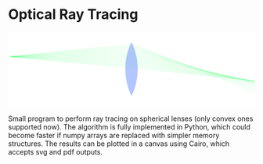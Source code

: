 # Optical Ray Tracing

![Imaging system with spherical surfaces](object.svg)

Small program to perform ray tracing on spherical lenses (only convex ones supported now).
The algorithm is fully implemented in Python, which could become faster if numpy arrays
are replaced with simpler memory structures. The results can be plotted in a canvas using
Cairo, which accepts svg and pdf outputs.
